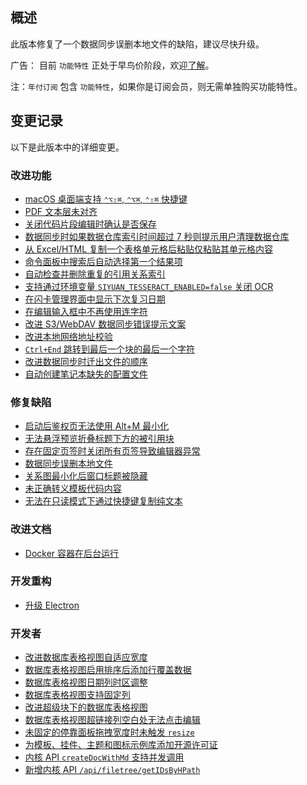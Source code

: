 ## 概述

此版本修复了一个数据同步误删本地文件的缺陷，建议尽快升级。

广告： 目前 `功能特性` 正处于早鸟价阶段，欢迎[了解](https://b3log.org/siyuan/pricing.html)。

注：`年付订阅` 包含 `功能特性`，如果你是订阅会员，则无需单独购买功能特性。

## 变更记录

以下是此版本中的详细变更。

### 改进功能

* [macOS 桌面端支持 `⌃⌥⇧⌘`, `⌃⌥⌘`, `⌃⇧⌘` 快捷键](https://github.com/siyuan-note/siyuan/issues/9220)
* [PDF 文本层未对齐](https://github.com/siyuan-note/siyuan/issues/9600)
* [关闭代码片段编辑时确认是否保存](https://github.com/siyuan-note/siyuan/issues/9604)
* [数据同步时如果数据仓库索引时间超过 7 秒则提示用户清理数据仓库](https://github.com/siyuan-note/siyuan/issues/9613)
* [从 Excel/HTML 复制一个表格单元格后粘贴仅粘贴其单元格内容](https://github.com/siyuan-note/siyuan/issues/9614)
* [命令面板中搜索后自动选择第一个结果项](https://github.com/siyuan-note/siyuan/issues/9616)
* [自动检查并删除重复的引用关系索引](https://github.com/siyuan-note/siyuan/issues/9618)
* [支持通过环境变量 `SIYUAN_TESSERACT_ENABLED=false` 关闭 OCR](https://github.com/siyuan-note/siyuan/issues/9619)
* [在闪卡管理界面中显示下次复习日期](https://github.com/siyuan-note/siyuan/pull/9621)
* [在编辑输入框中不再使用连字符](https://github.com/siyuan-note/siyuan/issues/9623)
* [改进 S3/WebDAV 数据同步错误提示文案](https://github.com/siyuan-note/siyuan/issues/9626)
* [改进本地网络地址校验](https://github.com/siyuan-note/siyuan/pull/9634)
* [`Ctrl+End` 跳转到最后一个块的最后一个字符](https://github.com/siyuan-note/siyuan/issues/9642)
* [改进数据同步时迁出文件的顺序](https://github.com/siyuan-note/siyuan/issues/9646)
* [自动创建笔记本缺失的配置文件](https://github.com/siyuan-note/siyuan/issues/9647)

### 修复缺陷

* [启动后鉴权页无法使用 Alt+M 最小化](https://github.com/siyuan-note/siyuan/issues/9575)
* [无法悬浮预览折叠标题下方的被引用块](https://github.com/siyuan-note/siyuan/issues/9582)
* [存在固定页签时关闭所有页签导致编辑器异常](https://github.com/siyuan-note/siyuan/issues/9624)
* [数据同步误删本地文件](https://github.com/siyuan-note/siyuan/issues/9631)
* [关系图最小化后窗口标题被隐藏](https://github.com/siyuan-note/siyuan/issues/9638)
* [未正确转义模板代码内容](https://github.com/siyuan-note/siyuan/issues/9649)
* [无法在只读模式下通过快捷键复制纯文本](https://github.com/siyuan-note/siyuan/issues/9653)

### 改进文档

* [Docker 容器在后台运行](https://github.com/siyuan-note/siyuan/pull/9602)

### 开发重构

* [升级 Electron](https://github.com/siyuan-note/siyuan/issues/9611)

### 开发者

* [改进数据库表格视图自适应宽度](https://github.com/siyuan-note/siyuan/pull/9280)
* [数据库表格视图启用排序后添加行覆盖数据](https://github.com/siyuan-note/siyuan/issues/9599)
* [数据库表格视图日期列时区调整](https://github.com/siyuan-note/siyuan/issues/9610)
* [数据库表格视图支持固定列](https://github.com/siyuan-note/siyuan/pull/9617)
* [改进超级块下的数据库表格视图](https://github.com/siyuan-note/siyuan/issues/9620)
* [数据库表格视图超链接列空白处无法点击编辑](https://github.com/siyuan-note/siyuan/issues/9632)
* [未固定的停靠面板拖拽宽度时未触发 `resize`](https://github.com/siyuan-note/siyuan/issues/9640)
* [为模板、挂件、主题和图标示例库添加开源许可证](https://github.com/siyuan-note/siyuan/issues/9641)
* [内核 API `createDocWithMd` 支持并发调用](https://github.com/siyuan-note/siyuan/issues/9644)
* [新增内核 API `/api/filetree/getIDsByHPath`](https://github.com/siyuan-note/siyuan/issues/9654)
